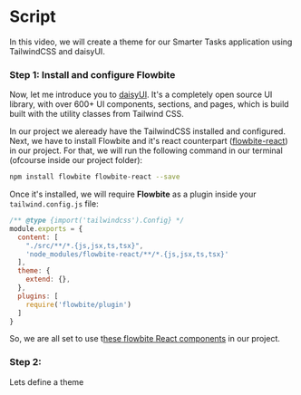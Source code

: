 # Script
In this video, we will create a theme for our Smarter Tasks application using TailwindCSS and daisyUI. 

### Step 1: Install and configure Flowbite
Now, let me introduce you to [daisyUI](https://flowbite.com/). It's a completely open source UI library, with over 600+ UI components, sections, and pages, which is build built with the utility classes from Tailwind CSS.

In our project we aleready have the TailwindCSS installed and configured. Next, we have to install Flowbite and it's react counterpart ([flowbite-react](https://flowbite-react.com/)) in our project. For that,  we will run the following command in our terminal (ofcourse inside our project folder):
```sh
npm install flowbite flowbite-react --save
```

Once it's installed, we will require **Flowbite** as a plugin inside your `tailwind.config.js` file:
```js
/** @type {import('tailwindcss').Config} */
module.exports = {
  content: [
    "./src/**/*.{js,jsx,ts,tsx}",
    'node_modules/flowbite-react/**/*.{js,jsx,ts,tsx}'
  ],
  theme: {
    extend: {},
  },
  plugins: [
    require('flowbite/plugin')
  ]
}
```

So, we are all set to use t[hese flowbite React components](https://flowbite-react.com/) in our project.

### Step 2:
Lets define a theme